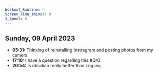 ```yaml
---
Workout_Routine: 💦
Screen_Time_(mins): 0
$_Spent: 0
---
```

## Sunday, 09 April 2023
- **05:31:** Thinking of reinstalling Instragram and posting photos from my camera.
- **17:10:** I have a question regarding this #Q/Q
- **20:54:** Is obsidian really better than Logseq